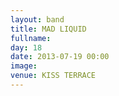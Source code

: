 ```yaml
---
layout: band
title: MAD LIQUID
fullname: 
day: 18
date: 2013-07-19 00:00
image: 
venue: KISS TERRACE
---
```



